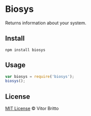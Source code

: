 # Biosys

Returns information about your system.

## Install

    npm install biosys

## Usage

```javascript
var biosys = require('biosys');
biosys();
```

## License

[MIT License](http://vitorbritto.mit-license.org/) © Vitor Britto
